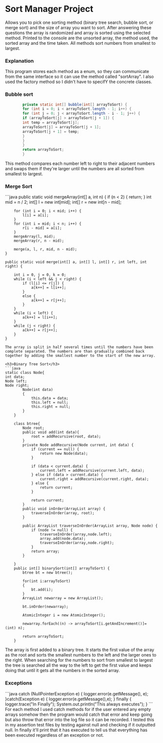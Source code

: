 # Sort Manager Project
Allows you to pick one sorting method (binary tree search, bubble sort, or merge sort) and the size of array you want to sort. After answering these questions the array is randomized and array is sorted using the selected method. Printed to the console are the unsorted array, the method used, the sorted array and the time taken. All methods sort numbers from smallest to largest.
<h3>Explanation</h3>

This program stores each method as a enum, so they can communicate from the same interface so it can use the method called "sortArray". I also used the factory method so I didn't have to specifY the concrete classes.

<h3>Bubble sort</h3>

```java
        private static int[] bubble(int[] arrayToSort) {
        for (int i = 0; i < arrayToSort.length - 1; i++) {
        for (int j = 0; j < arrayToSort.length - i - 1; j++) {
        if (arrayToSort[j] > arrayToSort[j + 1]) {
        int temp = arrayToSort[j];
        arrayToSort[j] = arrayToSort[j + 1];
        arrayToSort[j + 1] = temp;
        }
        }
        }
        return arrayToSort;
        }
```
This method compares each number left to right to their adjacent numbers and swaps them if they're larger until the numbers are all sorted from smallest  to largest.

<h3>Merge Sort</h3>
```java
public static void mergeArray(int[] a, int n) {
if (n < 2) {
return;
}
int mid = n / 2;
int[] l = new int[mid];
int[] r = new int[n - mid];

        for (int i = 0; i < mid; i++) {
            l[i] = a[i];
        }
        for (int i = mid; i < n; i++) {
            r[i - mid] = a[i];
        }
        mergeArray(l, mid);
        mergeArray(r, n - mid);

        merge(a, l, r, mid, n - mid);
    }

    public static void merge(int[] a, int[] l, int[] r, int left, int right) {

        int i = 0, j = 0, k = 0;
        while (i < left && j < right) {
            if (l[i] <= r[j]) {
                a[k++] = l[i++];
            }
            else {
                a[k++] = r[j++];
            }
        }
        while (i < left) {
            a[k++] = l[i++];
        }
        while (j < right) {
            a[k++] = r[j++];
        }
    }
```
The array is split in half several times until the numbers have been complete separated. The numbers are than gradually combined back together by adding the smallest number to the start of the new array.

<h3>Binary Tree Sort</h3>
```java
static class Node{
int data;
Node left;
Node right;
        Node(int data)
        {
            this.data = data;
            this.left = null;
            this.right = null;
        }
    }

    class btree{
        Node root;
        public void add(int data){
            root = addRecursive(root, data);
        }
        private Node addRecursive(Node current, int data) {
            if (current == null) {
                return new Node(data);
            }

            if (data < current.data) {
                current.left = addRecursive(current.left, data);
            } else if (data > current.data) {
                current.right = addRecursive(current.right, data);
            } else {
                return current;
            }

            return current;
        }
        public void inOrder(ArrayList array) {
            traverseInOrder(array, root);
        }

        public ArrayList traverseInOrder(ArrayList array, Node node) {
            if (node != null) {
                traverseInOrder(array,node.left);
                array.add(node.data);
                traverseInOrder(array,node.right);
            }
            return array;
        }

    }
    public int[] binarySort(int[] arrayToSort) {
        btree bt = new btree();

        for(int i:arrayToSort)
        {
            bt.add(i);
        }
        ArrayList newarray = new ArrayList();

        bt.inOrder(newarray);

        AtomicInteger i = new AtomicInteger();

        newarray.forEach((n) -> arrayToSort[i.getAndIncrement()]= (int) n);

        return arrayToSort;
    }
```
The array is first added to a binary tree. It starts the first value of the array as the root and sorts the smallest numbers to the left and the larger ones to the right. When searching for the numbers to sort from smallest to largest the tree is searched all the way to the left to get the first value and keeps doing that until it gets all the numbers in the sorted array.

<h3>Exceptions</h3>
```java
catch (NullPointerException e) {
logger.error(e.getMessage(), e);
}catch(Exception e) {
logger.error(e.getMessage(),e);
} finally {
logger.trace("In Finally");
System.out.println("This always executes");
}
```
For each method I used catch methods for if the user entered any empty arrays somehow then the program would catch that error and keep going but also throw that error into the log file so it can be recorded. I tested this in my assertion test files by testing against null and checking if it outputted null.
In finally it'll print that it has executed to tell us that everything has been executed regardless of an exception or not.